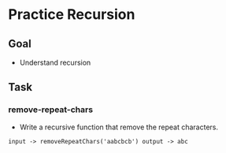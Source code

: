 # Practice Recursion

## Goal

- Understand recursion

## Task

### remove-repeat-chars

- Write a recursive function that remove the repeat characters.

```
input -> removeRepeatChars('aabcbcb') output -> abc
```